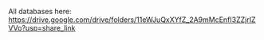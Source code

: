 All databases here: https://drive.google.com/drive/folders/11eWJuQxXYfZ_2A9mMcEnfI3ZZjrIZVVo?usp=share_link
